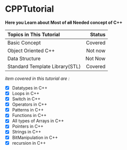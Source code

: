 # CPPTutorial

**Here you Learn about Most of ~~all~~ Needed concept of C++**

|Topics in This Tutorial|Status|
|:--- | ---:|
|Basic Concept| Covered|
|Object Oriented C++| Not now|
|Data Structure | Not Now|
|Standard Template Library(STL) | Covered |



*item covered in this tutorial are :*
- [x] Datatypes in C++ 
- [x] Loops in C++ 
- [x] Switch in C++ 
- [x] Operators in C++ 
- [x] Patterns in C++ 
- [x] Functions in C++ 
- [x] All types of Arrays in C++
- [x] Pointers in C++
- [x] Strings in C++
- [x] BitManipulation in C++
- [x] recursion in C++

